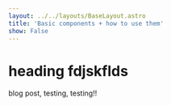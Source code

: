 ```yaml
---
layout: ../../layouts/BaseLayout.astro
title: 'Basic components + how to use them'
show: False
---
```


# heading fdjskflds 

blog post, testing, testing!! 


